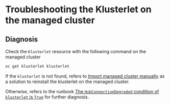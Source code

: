 # Troubleshooting the Klusterlet on the managed cluster

## Diagnosis

Check the `Klusterlet` resource with the following command on the managed cluster

```sh
oc get klusterlet klusterlet
```

If the `klusterlet` is not found, refers to [Import managed cluster manually](../../guide/ImportManagedClusterManually.md) as a solution to reinstall the klusterlet on the managed cluster.

Otherwise, refers to the runbook [The `HubConnectionDegraded` condition of `klusterlet` is `True`](../Klusterlets/KlusterletHubConnectionDegradedConditionTrue.md) for further diagnosis. 
